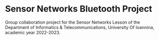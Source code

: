 # Sensor Networks Bluetooth Project

Group collaboration project for the Sensor Networks Lesson of the Department of Informatics &amp; Telecommunications, University Of Ioannina, academic year 2022-2023.
